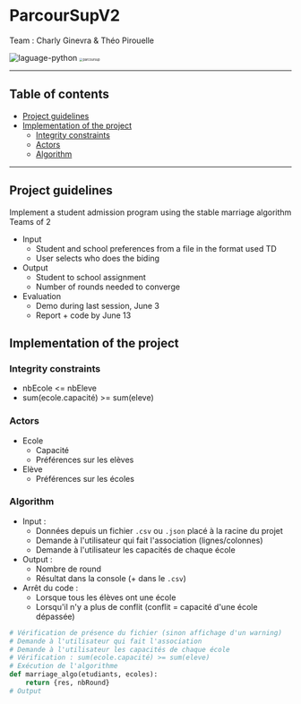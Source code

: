 # ParcourSupV2

Team : Charly Ginevra & Théo Pirouelle

<img src="https://img.shields.io/badge/laguage-python-blue?style=flat-square" alt="laguage-python" />

<img src="https://upload.wikimedia.org/wikipedia/fr/thumb/d/dc/Logo_parcoursup.svg/langfr-250px-Logo_parcoursup.svg.png" alt="parcoursup" style="zoom:40%;" />

---

## Table of contents

- [Project guidelines](#project-guidelines)
- [Implementation of the project](#implementation-of-the-project)
  - [Integrity constraints](#integrity-constraints)
  - [Actors](#actors)
  - [Algorithm](#algorithm)

---

## Project guidelines
Implement a student admission program using the stable marriage algorithm
Teams of 2

- Input
  - Student and school preferences from a file in the format used TD
  - User selects who does the biding
- Output
  - Student to school assignment
  - Number of rounds needed to converge
- Evaluation
  - Demo during last session, June 3
  - Report + code by June 13



## Implementation of the project

### Integrity constraints

- nbEcole <= nbEleve
- sum(ecole.capacité) >= sum(eleve)

### Actors

- Ecole
  - Capacité
  - Préférences sur les elèves
- Elève
  - Préférences sur les écoles

### Algorithm

- Input :
  - Données depuis un fichier `.csv` ou `.json` placé à la racine du projet
  - Demande à l'utilisateur qui fait l'association (lignes/colonnes)
  - Demande à l'utilisateur les capacités de chaque école
- Output :
  - Nombre de round
  - Résultat dans la console (+ dans le `.csv`)
- Arrêt du code :
  - Lorsque tous les élèves ont une école
  - Lorsqu'il n'y a plus de conflit (conflit = capacité d'une école dépassée)

```python
# Vérification de présence du fichier (sinon affichage d'un warning)
# Demande à l'utilisateur qui fait l'association
# Demande à l'utilisateur les capacités de chaque école
# Vérification : sum(ecole.capacité) >= sum(eleve)
# Exécution de l'algorithme
def marriage_algo(etudiants, ecoles):
    return {res, nbRound}
# Output
```
